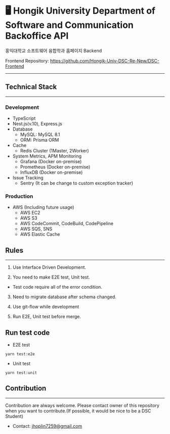 # 🖥️ Hongik University Department of Software and Communication Backoffice API

홍익대학교 소프트웨어 융합학과 홈페이지 Backend

Frontend Repository: https://github.com/Hongik-Univ-DSC-Re-New/DSC-Frontend

---

## Technical Stack

---

### Development

- TypeScript
- Nest.js(v.10), Express.js
- Database
  - MySQL: MySQL 8.1
  - ORM: Prisma ORM
- Cache
  - Redis Cluster (1Master, 2Worker)
- System Metrics, APM Monitoring
  - Grafana (Docker on-premise)
  - Prometheus (Docker on-premise)
  - InfluxDB (Docker on-premise)
- Issue Tracking
  - Sentry (It can be change to custom exception tracker)

### Production

- AWS (Including future usage)
  - AWS EC2
  - AWS S3
  - AWS CodeCommit, CodeBuild, CodePipeline
  - AWS SQS, SNS
  - AWS Elastic Cache

## Rules

---

1. Use Interface Driven Development.

2. You need to make E2E test, Unit test.

- Test code require all of the error condition.

3. Need to migrate database after schema changed.

4. Use git-flow while development

5. Run E2E, Unit test before merge.

## Run test code

- E2E test

```
yarn test:e2e
```

- Unit test

```
yarn test:unit
```

## Contribution

---

Contribution are always welcome. Please contact owner of this repository when you want to contribute.(If possible, it would be nice to be a DSC Student)

- Contact: jhoplin7259@gmail.com
